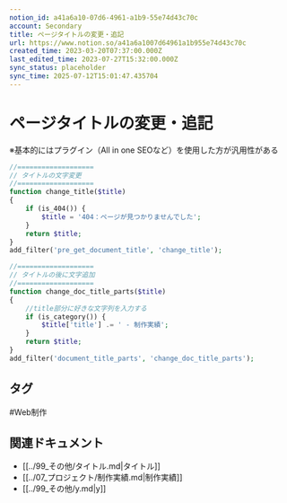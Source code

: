 ```yaml
---
notion_id: a41a6a10-07d6-4961-a1b9-55e74d43c70c
account: Secondary
title: ページタイトルの変更・追記
url: https://www.notion.so/a41a6a1007d64961a1b955e74d43c70c
created_time: 2023-03-20T07:37:00.000Z
last_edited_time: 2023-07-27T15:32:00.000Z
sync_status: placeholder
sync_time: 2025-07-12T15:01:47.435704
---
```

# ページタイトルの変更・追記

※基本的にはプラグイン（All in one SEOなど）を使用した方が汎用性がある
```php
//===================
// タイトルの文字変更
//===================
function change_title($title)
{
	if (is_404()) {
		$title = '404：ページが見つかりませんでした';
	}
	return $title;
}
add_filter('pre_get_document_title', 'change_title');

//===================
// タイトルの後に文字追加
//===================
function change_doc_title_parts($title)
{
	//title部分に好きな文字列を入力する
	if (is_category()) {
		$title['title'] .= ' - 制作実績';
	}
	return $title;
}
add_filter('document_title_parts', 'change_doc_title_parts');
```

## タグ

#Web制作 

## 関連ドキュメント

- [[../99_その他/タイトル.md|タイトル]]
- [[../07_プロジェクト/制作実績.md|制作実績]]
- [[../99_その他/y.md|y]]
